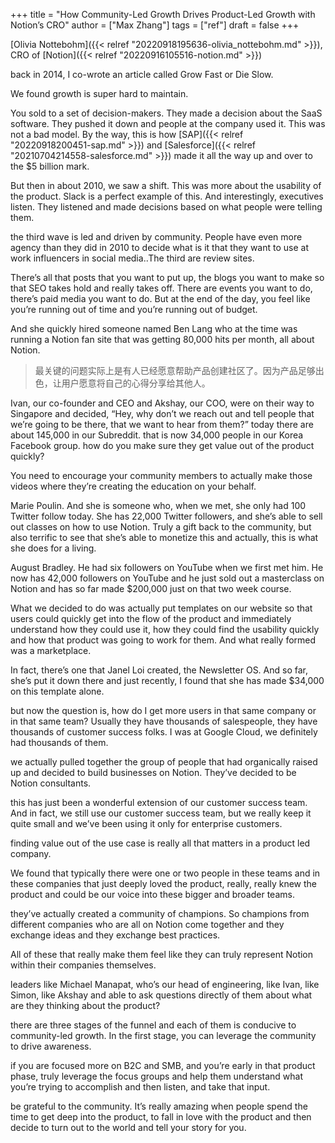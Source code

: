 +++
title = "How Community-Led Growth Drives Product-Led Growth with Notion’s CRO"
author = ["Max Zhang"]
tags = ["ref"]
draft = false
+++

[Olivia Nottebohm]({{< relref "20220918195636-olivia_nottebohm.md" >}}), CRO of [Notion]({{< relref "20220916105516-notion.md" >}})

back in 2014, I co-wrote an article called Grow Fast or Die Slow.

We found growth is super hard to maintain.

You sold to a set of decision-makers. They made a decision about the SaaS software. They pushed it down and people at the company used it. This was not a bad model. By the way, this is how [SAP]({{< relref "20220918200451-sap.md" >}}) and [Salesforce]({{< relref "20210704214558-salesforce.md" >}}) made it all the way up and over to the $5 billion mark.

But then in about 2010, we saw a shift. This was more about the usability of the product.
Slack is a perfect example of this. And interestingly, executives listen. They listened and made decisions based on what people were telling them.

the third wave is led and driven by community.
People have even more agency than they did in 2010 to decide what is it that they want to use at work
influencers in social media..The third are review sites.

There’s all that posts that you want to put up, the blogs you want to make so that SEO takes hold and really takes off. There are events you want to do, there’s paid media you want to do.
But at the end of the day, you feel like you’re running out of time and you’re running out of budget.

And she quickly hired someone named Ben Lang who at the time was running a Notion fan site that was getting 80,000 hits per month, all about Notion.

> 最关键的问题实际上是有人已经愿意帮助产品创建社区了。因为产品足够出色，让用户愿意将自己的心得分享给其他人。

Ivan, our co-founder and CEO and Akshay, our COO, were on their way to Singapore and decided, “Hey, why don’t we reach out and tell people that we’re going to be there, that we want to hear from them?”
today there are about 145,000 in our Subreddit.
that is now 34,000 people in our Korea Facebook group.
how do you make sure they get value out of the product quickly?

You need to encourage your community members to actually make those videos where they’re creating the education on your behalf.

Marie Poulin. And she is someone who, when we met, she only had 100 Twitter follow today. She has 22,000 Twitter followers, and she’s able to sell out classes on how to use Notion. Truly a gift back to the community, but also terrific to see that she’s able to monetize this and actually, this is what she does for a living.

August Bradley. He had six followers on YouTube when we first met him. He now has 42,000 followers on YouTube and he just sold out a masterclass on Notion and has so far made $200,000 just on that two week course.

What we decided to do was actually put templates on our website so that users could quickly get into the flow of the product and immediately understand how they could use it, how they could find the usability quickly and how that product was going to work for them.
And what really formed was a marketplace.

In fact, there’s one that Janel Loi created, the Newsletter OS. And so far, she’s put it down there and just recently, I found that she has made $34,000 on this template alone.

but now the question is, how do I get more users in that same company or in that same team?
Usually they have thousands of salespeople, they have thousands of customer success folks. I was at Google Cloud, we definitely had thousands of them.

we actually pulled together the group of people that had organically raised up and decided to build businesses on Notion. They’ve decided to be Notion consultants.

this has just been a wonderful extension of our customer success team. And in fact, we still use our customer success team, but we really keep it quite small and we’ve been using it only for enterprise customers.

finding value out of the use case is really all that matters in a product led company.

We found that typically there were one or two people in these teams and in these companies that just deeply loved the product, really, really knew the product and could be our voice into these bigger and broader teams.

they’ve actually created a community of champions. So champions from different companies who are all on Notion come together and they exchange ideas and they exchange best practices.

All of these that really make them feel like they can truly represent Notion within their companies themselves.

leaders like Michael Manapat, who’s our head of engineering, like Ivan, like Simon, like Akshay and able to ask questions directly of them about what are they thinking about the product?

there are three stages of the funnel and each of them is conducive to community-led growth. In the first stage, you can leverage the community to drive awareness.

if you are focused more on B2C and SMB, and you’re early in that product phase, truly leverage the focus groups and help them understand what you’re trying to accomplish and then listen, and take that input.

be grateful to the community. It’s really amazing when people spend the time to get deep into the product, to fall in love with the product and then decide to turn out to the world and tell your story for you.
